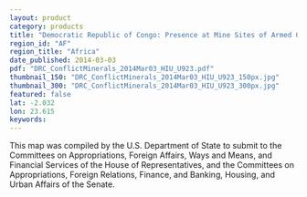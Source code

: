 ```yaml
---
layout: product
category: products
title: "Democratic Republic of Congo: Presence at Mine Sites of Armed Groups and other Entities"
region_id: "AF"
region_title: "Africa"
date_published: 2014-03-03
pdf: "DRC_ConflictMinerals_2014Mar03_HIU_U923.pdf"
thumbnail_150: "DRC_ConflictMinerals_2014Mar03_HIU_U923_150px.jpg"
thumbnail_300: "DRC_ConflictMinerals_2014Mar03_HIU_U923_300px.jpg"
featured: false
lat: -2.032
lon: 23.615
keywords:
---
```

This map was compiled by the U.S. Department of State to submit to the Committees on Appropriations, Foreign Affairs, Ways and Means, and Financial Services of the House of Representatives, and the Committees on Appropriations, Foreign Relations, Finance, and Banking, Housing, and Urban Affairs of the Senate.
